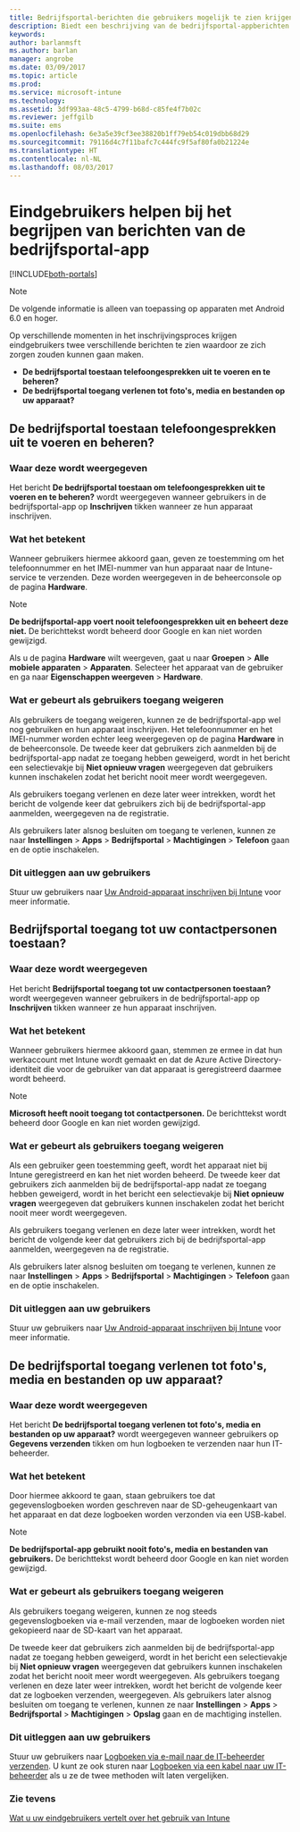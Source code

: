```yaml
---
title: Bedrijfsportal-berichten die gebruikers mogelijk te zien krijgen in Android
description: Biedt een beschrijving van de bedrijfsportal-appberichten die Intune-eindgebruikers mogelijk te zien krijgen.
keywords: 
author: barlanmsft
ms.author: barlan
manager: angrobe
ms.date: 03/09/2017
ms.topic: article
ms.prod: 
ms.service: microsoft-intune
ms.technology: 
ms.assetid: 3df993aa-48c5-4799-b68d-c85fe4f7b02c
ms.reviewer: jeffgilb
ms.suite: ems
ms.openlocfilehash: 6e3a5e39cf3ee38820b1ff79eb54c019dbb68d29
ms.sourcegitcommit: 79116d4c7f11bafc7c444fc9f5af80fa0b21224e
ms.translationtype: HT
ms.contentlocale: nl-NL
ms.lasthandoff: 08/03/2017
---
```

# <a name="help-end-users-understand-company-portal-app-messages"></a>Eindgebruikers helpen bij het begrijpen van berichten van de bedrijfsportal-app

[!INCLUDE[both-portals](./includes/note-for-both-portals.md)]

> [!NOTE]
> De volgende informatie is alleen van toepassing op apparaten met Android 6.0 en hoger.

Op verschillende momenten in het inschrijvingsproces krijgen eindgebruikers twee verschillende berichten te zien waardoor ze zich zorgen zouden kunnen gaan maken.

- __De bedrijfsportal toestaan telefoongesprekken uit te voeren en te beheren?__
- __De bedrijfsportal toegang verlenen tot foto's, media en bestanden op uw apparaat?__

## <a name="allow-company-portal-to-make-and-manage-phone-calls"></a>De bedrijfsportal toestaan telefoongesprekken uit te voeren en beheren?

### <a name="where-it-appears"></a>Waar deze wordt weergegeven
Het bericht **De bedrijfsportal toestaan om telefoongesprekken uit te voeren en te beheren?** wordt weergegeven wanneer gebruikers in de bedrijfsportal-app op **Inschrijven** tikken wanneer ze hun apparaat inschrijven.

### <a name="what-it-means"></a>Wat het betekent
Wanneer gebruikers hiermee akkoord gaan, geven ze toestemming om het telefoonnummer en het IMEI-nummer van hun apparaat naar de Intune-service te verzenden. Deze worden weergegeven in de beheerconsole op de pagina __Hardware__.

> [!NOTE]
> **De bedrijfsportal-app voert nooit telefoongesprekken uit en beheert deze niet.** De berichttekst wordt beheerd door Google en kan niet worden gewijzigd.

Als u de pagina **Hardware** wilt weergeven, gaat u naar **Groepen** > **Alle mobiele apparaten** > **Apparaten**. Selecteer het apparaat van de gebruiker en ga naar **Eigenschappen weergeven** > **Hardware**.

### <a name="what-happens-if-users-deny-access"></a>Wat er gebeurt als gebruikers toegang weigeren
Als gebruikers de toegang weigeren, kunnen ze de bedrijfsportal-app wel nog gebruiken en hun apparaat inschrijven. Het telefoonnummer en het IMEI-nummer worden echter leeg weergegeven op de pagina __Hardware__ in de beheerconsole. De tweede keer dat gebruikers zich aanmelden bij de bedrijfsportal-app nadat ze toegang hebben geweigerd, wordt in het bericht een selectievakje bij **Niet opnieuw vragen** weergegeven dat gebruikers kunnen inschakelen zodat het bericht nooit meer wordt weergegeven.

Als gebruikers toegang verlenen en deze later weer intrekken, wordt het bericht de volgende keer dat gebruikers zich bij de bedrijfsportal-app aanmelden, weergegeven na de registratie.

Als gebruikers later alsnog besluiten om toegang te verlenen, kunnen ze naar **Instellingen** > **Apps** > **Bedrijfsportal** > **Machtigingen** > **Telefoon** gaan en de optie inschakelen.

### <a name="how-to-explain-this-to-your-users"></a>Dit uitleggen aan uw gebruikers
Stuur uw gebruikers naar [Uw Android-apparaat inschrijven bij Intune](/intune-user-help/enroll-your-device-in-intune-android) voor meer informatie.

## <a name="allow-company-portal-to-access-your-contacts"></a>Bedrijfsportal toegang tot uw contactpersonen toestaan?

### <a name="where-it-appears"></a>Waar deze wordt weergegeven
Het bericht **Bedrijfsportal toegang tot uw contactpersonen toestaan?** wordt weergegeven wanneer gebruikers in de bedrijfsportal-app op **Inschrijven** tikken wanneer ze hun apparaat inschrijven.

### <a name="what-it-means"></a>Wat het betekent
Wanneer gebruikers hiermee akkoord gaan, stemmen ze ermee in dat hun werkaccount met Intune wordt gemaakt en dat de Azure Active Directory-identiteit die voor de gebruiker van dat apparaat is geregistreerd daarmee wordt beheerd.

> [!NOTE]
> **Microsoft heeft nooit toegang tot contactpersonen.** De berichttekst wordt beheerd door Google en kan niet worden gewijzigd.

### <a name="what-happens-if-users-deny-access"></a>Wat er gebeurt als gebruikers toegang weigeren
Als een gebruiker geen toestemming geeft, wordt het apparaat niet bij Intune geregistreerd en kan het niet worden beheerd. De tweede keer dat gebruikers zich aanmelden bij de bedrijfsportal-app nadat ze toegang hebben geweigerd, wordt in het bericht een selectievakje bij **Niet opnieuw vragen** weergegeven dat gebruikers kunnen inschakelen zodat het bericht nooit meer wordt weergegeven.

Als gebruikers toegang verlenen en deze later weer intrekken, wordt het bericht de volgende keer dat gebruikers zich bij de bedrijfsportal-app aanmelden, weergegeven na de registratie.

Als gebruikers later alsnog besluiten om toegang te verlenen, kunnen ze naar **Instellingen** > **Apps** > **Bedrijfsportal** > **Machtigingen** > **Telefoon** gaan en de optie inschakelen.

### <a name="how-to-explain-this-to-your-users"></a>Dit uitleggen aan uw gebruikers
Stuur uw gebruikers naar [Uw Android-apparaat inschrijven bij Intune](/intune-user-help/enroll-your-device-in-intune-android) voor meer informatie.

## <a name="allow-company-portal-to-access-photos-media-and-files-on-your-device"></a>De bedrijfsportal toegang verlenen tot foto's, media en bestanden op uw apparaat?

### <a name="where-it-appears"></a>Waar deze wordt weergegeven
Het bericht **De bedrijfsportal toegang verlenen tot foto's, media en bestanden op uw apparaat?** wordt weergegeven wanneer gebruikers op **Gegevens verzenden** tikken om hun logboeken te verzenden naar hun IT-beheerder.

### <a name="what-it-means"></a>Wat het betekent
Door hiermee akkoord te gaan, staan gebruikers toe dat gegevenslogboeken worden geschreven naar de SD-geheugenkaart van het apparaat en dat deze logboeken worden verzonden via een USB-kabel.   

> [!NOTE]
> **De bedrijfsportal-app gebruikt nooit foto's, media en bestanden van gebruikers.** De berichttekst wordt beheerd door Google en kan niet worden gewijzigd.

### <a name="what-happens-if-users-deny-access"></a>Wat er gebeurt als gebruikers toegang weigeren
Als gebruikers toegang weigeren, kunnen ze nog steeds gegevenslogboeken via e-mail verzenden, maar de logboeken worden niet gekopieerd naar de SD-kaart van het apparaat.

De tweede keer dat gebruikers zich aanmelden bij de bedrijfsportal-app nadat ze toegang hebben geweigerd, wordt in het bericht een selectievakje bij **Niet opnieuw vragen** weergegeven dat gebruikers kunnen inschakelen zodat het bericht nooit meer wordt weergegeven. Als gebruikers toegang verlenen en deze later weer intrekken, wordt het bericht de volgende keer dat ze logboeken verzenden, weergegeven. Als gebruikers later alsnog besluiten om toegang te verlenen, kunnen ze naar **Instellingen** > **Apps** > **Bedrijfsportal** > **Machtigingen** > **Opslag** gaan en de machtiging instellen.


### <a name="how-to-explain-this-to-your-users"></a>Dit uitleggen aan uw gebruikers
Stuur uw gebruikers naar [Logboeken via e-mail naar de IT-beheerder verzenden](/intune-user-help/send-logs-to-your-it-admin-by-email-android). U kunt ze ook sturen naar [Logboeken via een kabel naar uw IT-beheerder](/intune-user-help/send-logs-to-your-it-admin-by-cable-android) als u ze de twee methoden wilt laten vergelijken.


### <a name="see-also"></a>Zie tevens
[Wat u uw eindgebruikers vertelt over het gebruik van Intune](end-user-educate.md)
